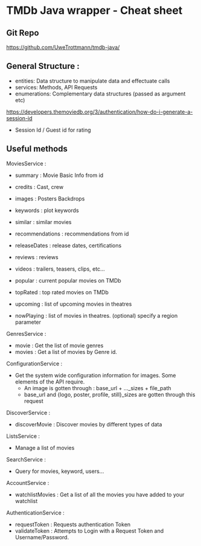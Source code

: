 # TMDb Java wrapper - Cheat sheet

## Git Repo
https://github.com/UweTrottmann/tmdb-java/

## General Structure :
  * entities: Data structure to manipulate data and effectuate calls
  * services: Methods, API Requests
  * enumerations: Complementary data structures (passed as argument etc)


https://developers.themoviedb.org/3/authentication/how-do-i-generate-a-session-id
  * Session Id / Guest id for rating


## Useful methods

MoviesService :
  * summary : Movie Basic Info from id
  * credits : Cast, crew
  * images : Posters Backdrops
  * keywords : plot keywords
  * similar : similar movies
  * recommendations : recommendations from id
  * releaseDates : release dates, certifications
  * reviews : reviews
  * videos : trailers, teasers, clips, etc...
  * popular : current popular movies on TMDb
  * topRated : top rated movies on TMDb
    
  * upcoming : list of upcoming movies in theatres
  * nowPlaying : list of movies in theatres. (optional) specify a region parameter

GenresService :

  * movie : Get the list of movie genres
  * movies : Get a list of movies by Genre id.

ConfigurationService :
  * Get the system wide configuration information for images. Some elements of the API require.
    * An image is gotten through : base_url + ..._sizes + file_path
    * base_url and {logo, poster, profile, still}_sizes are gotten through this request
     

DiscoverService :
  * discoverMovie : Discover movies by different types of data
    
ListsService :
  * Manage a list of movies
    
SearchService :
  * Query for movies, keyword, users...

AccountService :
  * watchlistMovies : Get a list of all the movies you have added to your watchlist
    
AuthenticationService :
  * requestToken : Requests authentication Token
  * validateToken : Attempts to Login with a Request Token and Username/Password.
    
